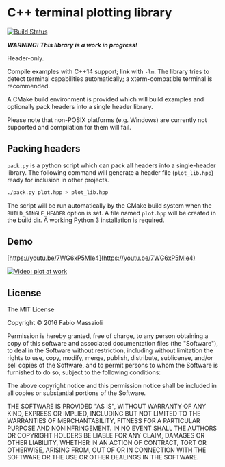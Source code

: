 # C++ terminal plotting library

[![Build Status](https://travis-ci.org/fbbdev/plot.svg?branch=master)](https://travis-ci.org/fbbdev/plot)

***WARNING: This library is a work in progress!***

Header-only.

Compile examples with C++14 support; link with `-lm`. The library tries to
detect terminal capabilities automatically; a xterm-compatible terminal
is recommended.

A CMake build environment is provided which will build examples and
optionally pack headers into a single header library.

Please note that non-POSIX platforms (e.g. Windows) are currently not
supported and compilation for them will fail.

## Packing headers

`pack.py` is a python script which can pack all headers into a
single-header library. The following command will generate a
header file (`plot_lib.hpp`) ready for inclusion in other projects.

```sh
./pack.py plot.hpp > plot_lib.hpp
```

The script will be run automatically by the CMake build system when the
`BUILD_SINGLE_HEADER` option is set. A file named `plot.hpp` will be created
in the build dir. A working Python 3 installation is required.

## Demo

[https://youtu.be/7WG6xP5MIe4](https://youtu.be/7WG6xP5MIe4)

[![Video: plot at work](https://img.youtube.com/vi/7WG6xP5MIe4/0.jpg)](https://www.youtube.com/watch?v=7WG6xP5MIe4)

## License

The MIT License

Copyright &copy; 2016 Fabio Massaioli

Permission is hereby granted, free of charge, to any person obtaining a copy
of this software and associated documentation files (the "Software"), to deal
in the Software without restriction, including without limitation the rights
to use, copy, modify, merge, publish, distribute, sublicense, and/or sell
copies of the Software, and to permit persons to whom the Software is
furnished to do so, subject to the following conditions:

The above copyright notice and this permission notice shall be included in all
copies or substantial portions of the Software.

THE SOFTWARE IS PROVIDED "AS IS", WITHOUT WARRANTY OF ANY KIND, EXPRESS OR
IMPLIED, INCLUDING BUT NOT LIMITED TO THE WARRANTIES OF MERCHANTABILITY,
FITNESS FOR A PARTICULAR PURPOSE AND NONINFRINGEMENT. IN NO EVENT SHALL THE
AUTHORS OR COPYRIGHT HOLDERS BE LIABLE FOR ANY CLAIM, DAMAGES OR OTHER
LIABILITY, WHETHER IN AN ACTION OF CONTRACT, TORT OR OTHERWISE, ARISING FROM,
OUT OF OR IN CONNECTION WITH THE SOFTWARE OR THE USE OR OTHER DEALINGS IN THE
SOFTWARE.

